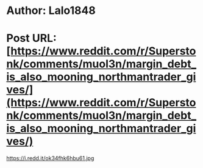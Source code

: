 # Author: Lalo1848
# Post URL: [https://www.reddit.com/r/Superstonk/comments/muol3n/margin_debt_is_also_mooning_northmantrader_gives/](https://www.reddit.com/r/Superstonk/comments/muol3n/margin_debt_is_also_mooning_northmantrader_gives/)


https://i.redd.it/ok34fhk6hbu61.jpg
